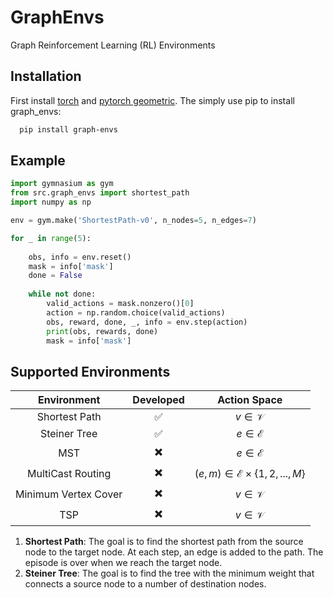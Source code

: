 # GraphEnvs
Graph Reinforcement Learning (RL) Environments

## Installation

First install [torch](https://pytorch.org/) and [pytorch geometric](https://pytorch-geometric.readthedocs.io/en/latest/notes/installation.html). The simply use pip to install graph_envs:
```bash
  pip install graph-envs
```
  
## Example 

```python
import gymnasium as gym 
from src.graph_envs import shortest_path
import numpy as np

env = gym.make('ShortestPath-v0', n_nodes=5, n_edges=7)

for _ in range(5):
    
    obs, info = env.reset()
    mask = info['mask']
    done = False
    
    while not done:
        valid_actions = mask.nonzero()[0]
        action = np.random.choice(valid_actions)
        obs, reward, done, _, info = env.step(action)
        print(obs, rewards, done)
        mask = info['mask']

```


## Supported Environments

| Environment      | Developed |  Action Space  |
| :----: |    :----:   | :-------:|
| Shortest Path      | ✅       | $v \in \mathcal{V}$   |
| Steiner Tree   | ✅   | $e \in \mathcal{E}$      |
| MST   | :heavy_multiplication_x:   | $e \in \mathcal{E}$      |
| MultiCast Routing   | :heavy_multiplication_x:   | $(e, m) \in \mathcal{E} \times \{1,2,..., M\}$ |
| Minimum Vertex Cover   | :heavy_multiplication_x:   | $v \in \mathcal{V}$ |
| TSP   | :heavy_multiplication_x:   | $v \in \mathcal{V}$ |


1. **Shortest Path**: The goal is to find the shortest path from the source node to the target node. At each step, an edge is added to the path. The episode is over when we reach the target node.
2. **Steiner Tree**: The goal is to find the tree with the minimum weight that connects a source node to a number of destination nodes.


